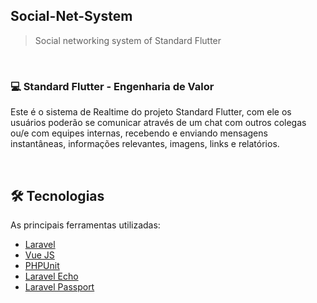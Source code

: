 ## Social-Net-System
> Social networking system of Standard Flutter

<br>


### 💻 Standard Flutter - Engenharia de Valor

Este é o sistema de Realtime do projeto Standard Flutter, com ele os usuários poderão se comunicar através de um chat com outros colegas ou/e com equipes internas, recebendo e enviando mensagens instantâneas, informações relevantes, imagens, links e relatórios.

<br>

## 🛠 Tecnologias

As principais ferramentas utilizadas:

- [Laravel][laravel]
- [Vue JS][vue]
- [PHPUnit][phpunit]
- [Laravel Echo][echo]
- [Laravel Passport][passport]



[laravel]: https://laravel.com/
[vue]: https://vuejs.org/
[phpunit]: https://phpunit.de/
[echo]: https://laravel.com/docs/master/broadcasting
[passport]: https://laravel.com/docs/master/passport
[license]: https://opensource.org/licenses/MIT
